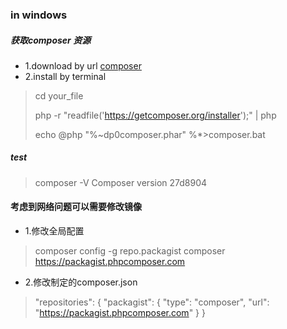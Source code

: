 ### in windows

##### 获取composer 资源

* 1.download by url [composer](https://getcomposer.org/Composer-Setup.exe)
* 2.install by terminal

> cd your_file
>
> php -r "readfile('https://getcomposer.org/installer');" | php
> 
> echo @php "%~dp0composer.phar" %*>composer.bat

##### test

> composer -V
> Composer version 27d8904

#### 考虑到网络问题可以需要修改镜像

* 1.修改全局配置

> composer config -g repo.packagist composer https://packagist.phpcomposer.com

* 2.修改制定的composer.json

> "repositories": {
>    "packagist": {
>        "type": "composer",
>        "url": "https://packagist.phpcomposer.com"
>    }
> }
